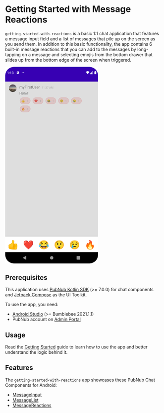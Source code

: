 # Getting Started with Message Reactions

`getting-started-with-reactions` is a basic 1:1 chat application that features a message input field
and a list of messages that pile up on the screen as you send them. In addition to this basic
functionality, the app contains 6 built-in message reactions that you can add to the messages by
long-tapping on a message and selecting emojis from the bottom drawer that slides up from the bottom
edge of the screen when triggered.

<img src="../assets/getting-started-with-reactions.png" alt="Getting Started app for Android" style="width:300px"/> 

## Prerequisites

This application uses [PubNub Kotlin SDK](https://github.com/pubnub/kotlin) (>= 7.0.0) for chat
components and [Jetpack Compose](https://developer.android.com/jetpack/compose) as the UI Toolkit.

To use the app, you need:

* [Android Studio](https://developer.android.com/studio/preview) (>= Bumblebee 2021.1.1)
* PubNub account on [Admin Portal](https://dashboard.pubnub.com/)

## Usage

Read the [Getting Started](https://www.pubnub.com/docs/chat/components/android/get-started-android)
guide to learn how to use the app and better understand the logic behind it.

## Features

The `getting-started-with-reactions` app showcases these PubNub Chat Components for Android:

* [MessageInput](https://www.pubnub.com/docs/chat/components/android/ui-components-android#messageinput)
* [MessageList](https://www.pubnub.com/docs/chat/components/android/ui-components-android#messagelist)
* [MessageReactions](https://www.pubnub.com/docs/chat/components/android/message-reactions-android)
